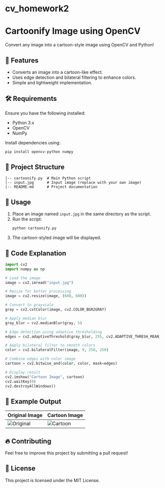 # cv_homework2
# Cartoonify Image using OpenCV

Convert any image into a cartoon-style image using OpenCV and Python!

## 📌 Features
- Converts an image into a cartoon-like effect.
- Uses edge detection and bilateral filtering to enhance colors.
- Simple and lightweight implementation.

## 🛠 Requirements
Ensure you have the following installed:

- Python 3.x
- OpenCV
- NumPy

Install dependencies using:
```bash
pip install opencv-python numpy
```

## 📂 Project Structure
```
|-- cartoonify.py  # Main Python script
|-- input.jpg      # Input image (replace with your own image)
|-- README.md      # Project documentation
```

## 🚀 Usage
1. Place an image named `input.jpg` in the same directory as the script.
2. Run the script:
   ```bash
   python cartoonify.py
   ```
3. The cartoon-styled image will be displayed.

## 📝 Code Explanation
```python
import cv2
import numpy as np

# Load the image
image = cv2.imread("input.jpg")

# Resize for better processing
image = cv2.resize(image, (600, 600))

# Convert to grayscale
gray = cv2.cvtColor(image, cv2.COLOR_BGR2GRAY)

# Apply median blur
gray_blur = cv2.medianBlur(gray, 5)

# Edge detection using adaptive thresholding
edges = cv2.adaptiveThreshold(gray_blur, 255, cv2.ADAPTIVE_THRESH_MEAN_C, cv2.THRESH_BINARY, 9, 9)

# Apply bilateral filter to smooth colors
color = cv2.bilateralFilter(image, 9, 250, 250)

# Combine edges with color image
cartoon = cv2.bitwise_and(color, color, mask=edges)

# Display result
cv2.imshow("Cartoon Image", cartoon)
cv2.waitKey(0)
cv2.destroyAllWindows()
```

## 🎨 Example Output
| Original Image | Cartoon Image |
|---------------|--------------|
| ![Original](https://via.placeholder.com/200) | ![Cartoon](https://via.placeholder.com/200) |

## 🔥 Contributing
Feel free to improve this project by submitting a pull request!

## 📜 License
This project is licensed under the MIT License.

